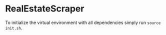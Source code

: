 # RealEstateScraper

To initialize the virtual environment with all dependencies simply run `source init.sh`.
